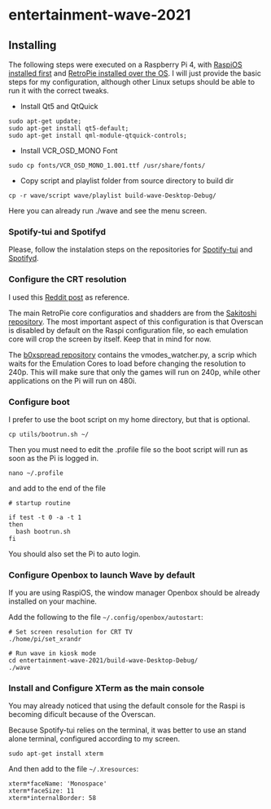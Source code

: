 # entertainment-wave-2021

## Installing

The following steps were executed on a Raspberry Pi 4, with [RaspiOS installed first](https://www.raspberrypi.com/documentation/computers/getting-started.html) and [RetroPie installed over the OS](https://retropie.org.uk/docs/Manual-Installation/).
I will just provide the basic steps for my configuration, although other Linux setups should be able to run it with the correct tweaks.

- Install Qt5 and QtQuick
```
sudo apt-get update;
sudo apt-get install qt5-default;
sudo apt-get install qml-module-qtquick-controls;
```
- Install VCR_OSD_MONO Font
```
sudo cp fonts/VCR_OSD_MONO_1.001.ttf /usr/share/fonts/
```
- Copy script and playlist folder from source directory to build dir
```
cp -r wave/script wave/playlist build-wave-Desktop-Debug/
```
Here you can already run ./wave and see the menu screen.

### Spotify-tui and Spotifyd

Please, follow the instalation steps on the repositories for [Spotify-tui](https://github.com/Rigellute/spotify-tui) and [Spotifyd](https://github.com/Spotifyd/spotifyd).

### Configure the CRT resolution

I used this [Reddit post](https://www.reddit.com/r/RetroPie/comments/q91tlj/pi4_35mm_to_rca_composite_on_a_crt_240p_now/) as reference.

The main RetroPie core configuratios and shadders are from the [Sakitoshi repository](https://github.com/Sakitoshi/retropie-crt-tvout). 
The most important aspect of this configuration is that Overscan is disabled by default on the Raspi configuration file, so each emulation core will crop the screen by itself. Keep that in mind for now.

The [b0xspread repository](https://github.com/b0xspread/rpi4-crt) contains the vmodes_watcher.py, a scrip which waits for the Emulation Cores to load before changing the resolution to 240p. 
This will make sure that only the games will run on 240p, while other applications on the Pi will run on 480i.

### Configure boot

I prefer to use the boot script on my home directory, but that is optional.

```
cp utils/bootrun.sh ~/
```
Then you must need to edit the .profile file so the boot script will run as soon as the Pi is logged in.
```
nano ~/.profile
```
and add to the end of the file
```
# startup routine

if test -t 0 -a -t 1
then
  bash bootrun.sh
fi
```
You should also set the Pi to auto login.

### Configure Openbox to launch Wave by default

If you are using RaspiOS, the window manager Openbox should be already installed on your machine.

Add the following to the file `~/.config/openbox/autostart`:

```
# Set screen resolution for CRT TV
./home/pi/set_xrandr

# Run wave in kiosk mode
cd entertainment-wave-2021/build-wave-Desktop-Debug/
./wave
```

### Install and Configure XTerm as the main console

You may already noticed that using the default console for the Raspi is becoming dificult because of the Overscan.

Because Spotify-tui relies on the terminal, it was better to use an stand alone terminal, configured according to my screen.

```
sudo apt-get install xterm
```

And then add to the file `~/.Xresources`:
```
xterm*faceName: 'Monospace'
xterm*faceSize: 11
xterm*internalBorder: 58
```


